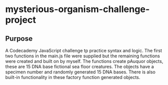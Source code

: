 # mysterious-organism-challenge-project
## Purpose
A Codecademy JavaScript challenge tp practice syntax and logic. The first two functions in the main.js file were supplied but the remaining functions were created and built on by myself. The functions create pAuquor objects, these are 15 DNA base fictional sea floor creatures. The objects have a specimen number and randomly generated 15 DNA bases. There is also built-in functionality in these factory function generated objects. 
